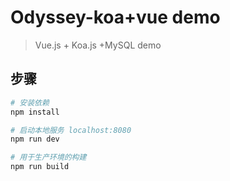 # Odyssey-koa+vue demo

> Vue.js + Koa.js +MySQL demo

## 步骤

``` bash
# 安装依赖
npm install

# 启动本地服务 localhost:8080
npm run dev

# 用于生产环境的构建
npm run build
```

